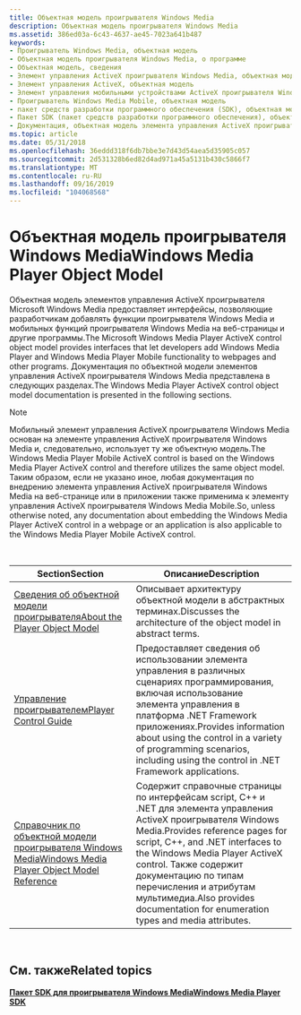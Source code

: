 ```yaml
---
title: Объектная модель проигрывателя Windows Media
description: Объектная модель проигрывателя Windows Media
ms.assetid: 386ed03a-6c43-4637-ae45-7023a641b487
keywords:
- Проигрыватель Windows Media, объектная модель
- Объектная модель проигрывателя Windows Media, о программе
- Объектная модель, сведения
- Элемент управления ActiveX проигрывателя Windows Media, объектная модель
- Элемент управления ActiveX, объектная модель
- Элемент управления мобильными устройствами ActiveX проигрывателя Windows Media, объектная модель
- Проигрыватель Windows Media Mobile, объектная модель
- пакет средств разработки программного обеспечения (SDK), объектная модель элемента управления ActiveX проигрывателя Windows Media
- Пакет SDK (пакет средств разработки программного обеспечения), объектная модель элемента управления ActiveX проигрывателя Windows Media
- Документация, объектная модель элемента управления ActiveX проигрывателя Windows Media
ms.topic: article
ms.date: 05/31/2018
ms.openlocfilehash: 36eddd318f6db7bbe3e7d43d54aea5d35905c057
ms.sourcegitcommit: 2d531328b6ed82d4ad971a45a5131b430c5866f7
ms.translationtype: MT
ms.contentlocale: ru-RU
ms.lasthandoff: 09/16/2019
ms.locfileid: "104068568"
---
```

# <a name="windows-media-player-object-model"></a><span data-ttu-id="423bc-113">Объектная модель проигрывателя Windows Media</span><span class="sxs-lookup"><span data-stu-id="423bc-113">Windows Media Player Object Model</span></span>

<span data-ttu-id="423bc-114">Объектная модель элементов управления ActiveX проигрывателя Microsoft Windows Media предоставляет интерфейсы, позволяющие разработчикам добавлять функции проигрывателя Windows Media и мобильных функций проигрывателя Windows Media на веб-страницы и другие программы.</span><span class="sxs-lookup"><span data-stu-id="423bc-114">The Microsoft Windows Media Player ActiveX control object model provides interfaces that let developers add Windows Media Player and Windows Media Player Mobile functionality to webpages and other programs.</span></span> <span data-ttu-id="423bc-115">Документация по объектной модели элементов управления ActiveX проигрывателя Windows Media представлена в следующих разделах.</span><span class="sxs-lookup"><span data-stu-id="423bc-115">The Windows Media Player ActiveX control object model documentation is presented in the following sections.</span></span>

> [!Note]  
> <span data-ttu-id="423bc-116">Мобильный элемент управления ActiveX проигрывателя Windows Media основан на элементе управления ActiveX проигрывателя Windows Media и, следовательно, использует ту же объектную модель.</span><span class="sxs-lookup"><span data-stu-id="423bc-116">The Windows Media Player Mobile ActiveX control is based on the Windows Media Player ActiveX control and therefore utilizes the same object model.</span></span> <span data-ttu-id="423bc-117">Таким образом, если не указано иное, любая документация по внедрению элемента управления ActiveX проигрывателя Windows Media на веб-странице или в приложении также применима к элементу управления ActiveX проигрывателя Windows Media Mobile.</span><span class="sxs-lookup"><span data-stu-id="423bc-117">So, unless otherwise noted, any documentation about embedding the Windows Media Player ActiveX control in a webpage or an application is also applicable to the Windows Media Player Mobile ActiveX control.</span></span>

 



| <span data-ttu-id="423bc-118">Section</span><span class="sxs-lookup"><span data-stu-id="423bc-118">Section</span></span>                                                                                        | <span data-ttu-id="423bc-119">Описание</span><span class="sxs-lookup"><span data-stu-id="423bc-119">Description</span></span>                                                                                                                                                                        |
|------------------------------------------------------------------------------------------------|------------------------------------------------------------------------------------------------------------------------------------------------------------------------------------|
| [<span data-ttu-id="423bc-120">Сведения об объектной модели проигрывателя</span><span class="sxs-lookup"><span data-stu-id="423bc-120">About the Player Object Model</span></span>](about-the-player-object-model.md)                             | <span data-ttu-id="423bc-121">Описывает архитектуру объектной модели в абстрактных терминах.</span><span class="sxs-lookup"><span data-stu-id="423bc-121">Discusses the architecture of the object model in abstract terms.</span></span>                                                                                                                  |
| [<span data-ttu-id="423bc-122">Управление проигрывателем</span><span class="sxs-lookup"><span data-stu-id="423bc-122">Player Control Guide</span></span>](player-control-guide.md)                                               | <span data-ttu-id="423bc-123">Предоставляет сведения об использовании элемента управления в различных сценариях программирования, включая использование элемента управления в платформа .NET Framework приложениях.</span><span class="sxs-lookup"><span data-stu-id="423bc-123">Provides information about using the control in a variety of programming scenarios, including using the control in .NET Framework applications.</span></span>                                    |
| [<span data-ttu-id="423bc-124">Справочник по объектной модели проигрывателя Windows Media</span><span class="sxs-lookup"><span data-stu-id="423bc-124">Windows Media Player Object Model Reference</span></span>](windows-media-player-object-model-reference.md) | <span data-ttu-id="423bc-125">Содержит справочные страницы по интерфейсам script, C++ и .NET для элемента управления ActiveX проигрывателя Windows Media.</span><span class="sxs-lookup"><span data-stu-id="423bc-125">Provides reference pages for script, C++, and .NET interfaces to the Windows Media Player ActiveX control.</span></span> <span data-ttu-id="423bc-126">Также содержит документацию по типам перечисления и атрибутам мультимедиа.</span><span class="sxs-lookup"><span data-stu-id="423bc-126">Also provides documentation for enumeration types and media attributes.</span></span> |



 

## <a name="related-topics"></a><span data-ttu-id="423bc-127">См. также</span><span class="sxs-lookup"><span data-stu-id="423bc-127">Related topics</span></span>

<dl> <dt>

[<span data-ttu-id="423bc-128">**Пакет SDK для проигрывателя Windows Media**</span><span class="sxs-lookup"><span data-stu-id="423bc-128">**Windows Media Player SDK**</span></span>](windows-media-player-sdk.md)
</dt> </dl>

 

 




